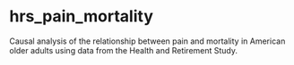 # hrs_pain_mortality
Causal analysis of the relationship between pain and mortality in American older adults using data from the Health and Retirement Study.
